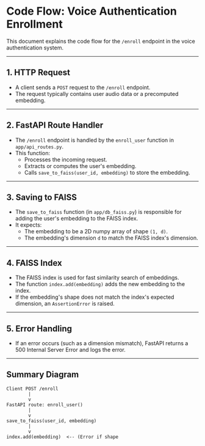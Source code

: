 # Code Flow: Voice Authentication Enrollment

This document explains the code flow for the `/enroll` endpoint in the voice authentication system.

---

## 1. HTTP Request

- A client sends a `POST` request to the `/enroll` endpoint.
- The request typically contains user audio data or a precomputed embedding.

---

## 2. FastAPI Route Handler

- The `/enroll` endpoint is handled by the `enroll_user` function in `app/api_routes.py`.
- This function:
  - Processes the incoming request.
  - Extracts or computes the user's embedding.
  - Calls `save_to_faiss(user_id, embedding)` to store the embedding.

---

## 3. Saving to FAISS

- The `save_to_faiss` function (in `app/db_faiss.py`) is responsible for adding the user's embedding to the FAISS index.
- It expects:
  - The embedding to be a 2D numpy array of shape `(1, d)`.
  - The embedding's dimension `d` to match the FAISS index's dimension.

---

## 4. FAISS Index

- The FAISS index is used for fast similarity search of embeddings.
- The function `index.add(embedding)` adds the new embedding to the index.
- If the embedding's shape does not match the index's expected dimension, an `AssertionError` is raised.

---

## 5. Error Handling

- If an error occurs (such as a dimension mismatch), FastAPI returns a 500 Internal Server Error and logs the error.

---

## Summary Diagram

```
Client POST /enroll
        |
        v
FastAPI route: enroll_user()
        |
        v
save_to_faiss(user_id, embedding)
        |
        v
index.add(embedding)  <-- (Error if shape